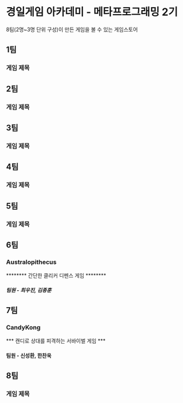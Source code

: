 # 경일게임 아카데미 - 메타프로그래밍 2기

8팀(2명~3명 단위 구성)이 만든 게임을 볼 수 있는 게임스토어

## 1팀
### 게임 제목
## 2팀
### 게임 제목
## 3팀
### 게임 제목
## 4팀
### 게임 제목
## 5팀
### 게임 제목
## 6팀
### Australopithecus
******** 간단한 클리커 디펜스 게임 ********
##### 팀원 - 최우진, 김종훈
## 7팀
### CandyKong
*** 캔디로 상대를 피격하는 서바이벌 게임 ***
#### 팀원 - 신성환, 한찬욱
## 8팀
### 게임 제목
